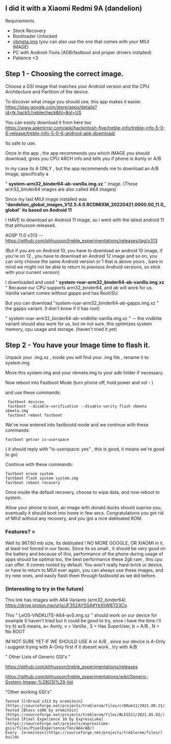 ## I did it with a Xiaomi Redmi 9A (dandelion)


Requirements

* Stock Recovery
* Bootloader Unlocked
* [vbmeta.img](https://forum.xda-developers.com/attachments/vbmeta-img.5257631/) (you can also use the one that comes with your MIUI IMAGE)
* PC with Android-Tools (ADB/fastboot and proper drivers installed)
* Patience <3

## Step 1 - Choosing the correct image.

Choose a GSI image that matches your Android version and the CPU Architecture and Partition of the device. 

To discover what image you should use, this app makes it easier. 
https://play.google.com/store/apps/details?id=tk.hack5.treblecheck&hl=&gl=US

You can easily download it from here too 
https://www.apkmirror.com/apk/hackintosh-five/treble-info/treble-info-5-0-6-release/treble-info-5-0-6-android-apk-download/

Its safe to use.

Once in the app , the app recommends you which IMAGE you should download, gives you CPU ARCH info and tells you if phone is Aonly or A/B

In my case its A ONLY , but the app recommends me to download an A/B Image, specifically a

 " **system-arm32_binder64-ab-vanilla.img.xz**  " image. (These arm32_binder64 images are also called A64 images)

Since my last MIUI image installed was "**dandelion_global_images_V12.5.4.0.RCDMIXM_20220421.0000.00_11.0_global**" **its based on Android 11**

I HAVE to download an Android 11 image, so i went with the latest android 11 that phhusson released.

AOSP 11.0 v313 -- https://github.com/phhusson/treble_experimentations/releases/tag/v313

(But if you are on Android 10, you have to download an android 10 image, if you're on 12 , you have to download an Android 12 image and so on,
you can only choose the same Android version or 1 that is above yours , bare in mind we might not be able to return to previous Android versions, so stick with your current version)


I downloaded and used " **system-roar-arm32_binder64-ab-vanilla.img.xz** " Because our CPU supports arm32_binder64, and ab will work for us. 
Vanilla variant comes without gapps and has Root/SU.

But you can download "system-roar-arm32_binder64-ab-gapps.img.xz " 
the gapps variant. (I don't know if it has root)


" system-roar-arm32_binder64-ab-vndklite-vanilla.img.xz "  -- the vndklite variant should also work for us, but im not sure, this optimizes system memory, cpu usage and storage. (haven't tried it yet)

## Step 2 - You have your Image time to flash it.

Unpack your .img.xz , inside you will find your .img file , rename it to system.img

Move this system.img and your vbmeta.img to your adb folder if necessary.

Now reboot into Fastboot Mode (turn phone off, hold power and vol - )

and use these commands:

     fastboot devices
     fastboot --disable-verification --disable-verity flash vbmeta vbmeta.img
     fastboot reboot fastboot

We've now entered into fastbootd mode
and we continue with these commands:

    fastboot getvar is-userspace 
( it should reply with "is-userspace: yes" , this is good, it means we're good to go)

Continue with these commands:

    fastboot erase system
    fastboot flash system system.img
    fastboot reboot recovery

Once inside the default recovery, choose to wipe data, and now reboot to system. 

Allow your phone to boot, an image with donald ducks should suprise you, eventually it should boot into home in few secs.
Congratulations you got rid of MIUI without any recovery, and  you got a nice debloated ROM.

### Features? = 

Well its 967.60 mb size, Its debloated ! NO MORE GOOGLE, OR XIAOMI in it, at least not forced in our faces.
Since its so small , it should be very good on the battery and because of this, performance of the phone during usage of apps should be optimal too, the best performance these 2gb ram , this cpu can offer.
It comes rooted by default. You won't really hard-brick ur device, or have to return to MIUI ever again, you can always use these images, and try new ones, and easily flash them through fastbootd as we did before.

### (Interesting to try in the future)
This link has images with A64 Variants (arm32_binder64) https://drive.proton.me/urls/JF352AYSS4#YkXliW8T03Cp

This " LeOS-VNDKLITE-A64-avS.img.xz " should work on our device for example (I haven't tried but it could be good to try, once i have the time i'll try it) avS means, a= Aonly, v = Vanilla , S = Has SuperUser, b = A/B , N = No ROOT

IM NOT SURE YET IF WE SHOULD USE A or A/B , since our device is A-Only i suggest trying with A-Only first if it doesnt work , try with A/B

" Other Lists of Generic GSI's " 

https://github.com/phhusson/treble_experimentations/releases

https://github.com/phhusson/treble_experimentations/wiki/Generic-System-Image-%28GSI%29-list

"Other working GSI's" 

    Tested [CrDroid v313 by eremitein](https://sourceforge.net/projects/treblerom/files/crDRom11/2021.09.21/)
    Tested [Bless v306 by eremitein](https://sourceforge.net/projects/treblerom/files/BLESS11/2021.05.02/)
    Tested [Pixel Experience 10 by ExpressLuke](https://sourceforge.net/projects/expressluke-gsis/files/PixelExperience/Ten/A64/AB/)
    Every  [eremitein](https://sourceforge.net/projects/treblerom/files/) builds

